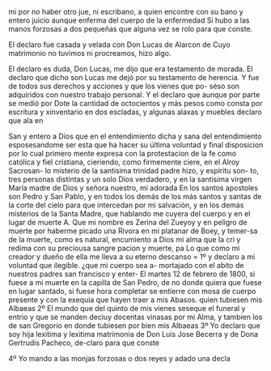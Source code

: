 mi por no haber otro jue, ni escribano, a quien encontre con su bano y entero juicio aunque enferma del cuerpo de la enfermedad
Si hubo a las manos forzosas a dos pequeñas que alguna vez se rolo para que conste.

El declaro fue casada y velada con Don Lucas de Alarcon de Cuyo matrimonio no tuvimos ni procreamos, hizo algo.

El declaro es duda, Don Lucas, me dijo que era testamento de morada.
El declaro que dicho son Lucas me dejó por su testamento de herencia.
Y fue de todos sus derechos y acciones y que los vienes que po-
séso son adquiridos con nuestro trabajo personal.
Y el declaro que aunque por parte se medió por Dote la cantidad de
octocientos y más pesos como consta por escritura y xinventario en dos escladas, y algunas alaxas y muebles declaro que ala en

San y entero a Dios que en el entendimiento dicha y sana del entendimiento esposesandome ser esta que ha hacer su última voluntad y final disposicion por lo cual primero mente expresa con la protestacion de la fe como católica y fiel
cristiana, cieriendo, como firmemente ciere, en el Alroy Sacrosan- lo misterio de la santisima trinidad padre hizo, y espíritu son- to, tres personas distintas y un solo Dios verdadero, y en la santisima virgen María madre de Dios y señora nuestro, mi adorada
En los santos apostoles son Pedro y San Pablo, y en todos los demás de los más santos y santas de la corte del cielo para que intercedan por mi salvación, y en los demás misterios de la Santa Madre, que hablando me cuyera del cuerpo y en el lugar de muerte
A. Que mi nombre es Zerina del Zueyoy y en peligro de muerte por haberme picado una Rivora en mi platanar de Boey, y temer-sa de la muerte, como es natural, encumiento a Dios mi alma que la cri y redima con su preciousa sangre pacion y muerte, pa
Lo que como mi creador y dueño de ella me lleva a su eterno descanso = 1º y declaro a mi voluntad que ilegible. ¿que mi cuerpo sea a- mortajado con el abito de nuestros padres san francisco y enter-
El martes 12 de febrero de 1800, si fuese a mi muerte en la capilla de San Pedro, de no donde quiera que fuese en lugar santado, si fuese hora completar se entierre con mosa de cuerpo presente y con la exequia que hayen traer a mis Abasos.
quien tubiesen mis Albaeas
2º El mundo que del quinto de mis vienes seseque el funeral y entrio
y que se manden deciuy docentas vinasas por mi Alma, y tambien los
de san Gregorio en donde tubiesen por bien mis Albaeas
3º Yo declaro que soy hija lexitima y lexitima matrimonia de Don Luis Jose Becerra y de Dona Gertrudis Pacheco, de-claro para que conste

4º Yo mando a las monjas forzosas o dos reyes y adado una decla